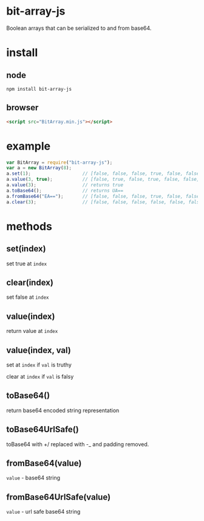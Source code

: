 # bit-array-js

Boolean arrays that can be serialized to and from base64.

# install

## node

```
npm install bit-array-js
```

## browser

``` html
<script src="BitArray.min.js"></script>
```

# example

``` js
var BitArray = require("bit-array-js");
var a = new BitArray(8);
a.set(1);                   // [false, false, false, true, false, false, false, false]
a.value(3, true);           // [false, true, false, true, false, false, false, false]
a.value(3);                 // returns true
a.toBase64();               // returns UA==
a.fromBase64("EA==");       // [false, false, false, true, false, false, false, false]
a.clear(3);                 // [false, false, false, false, false, false, false, false]
```

# methods

## set(index)

set true at `index` 

## clear(index)

set false at `index`

## value(index)

return value at `index`

## value(index, val)

set at `index` if `val` is truthy

clear at `index` if `val` is falsy

## toBase64()

return base64 encoded string representation

## toBase64UrlSafe()

toBase64 with +/ replaced with -_ and padding removed.

## fromBase64(value)

`value` - base64 string

## fromBase64UrlSafe(value)

`value` - url safe base64 string